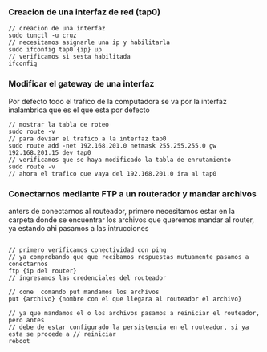 

### Creacion de una interfaz de red (tap0)

```
// creacion de una interfaz
sudo tunctl -u cruz
// necesitamos asignarle una ip y habilitarla
sudo ifconfig tap0 {ip} up
// verificamos si sesta habilitada
ifconfig

```


### Modificar el gateway de una interfaz

Por defecto todo el trafico de la computadora se va por la interfaz inalambrica que es el que esta por defecto


```
// mostrar la tabla de roteo
sudo route -v
// para deviar el trafico a la interfaz tap0
sudo route add -net 192.168.201.0 netmask 255.255.255.0 gw 192.168.201.15 dev tap0
// verificamos que se haya modificado la tabla de enrutamiento
sudo route -v
// ahora el trafico que vaya del 192.168.201.0 ira al tap0
```

### Conectarnos mediante FTP a un routerador y mandar archivos
anters de conectarnos al routeador, primero necesitamos estar en la carpeta donde se encuentrar los archivos que queremos mandar al router, ya estando ahi pasamos a las intrucciones
```

// primero verificamos conectividad con ping
// ya comprobando que que recibamos respuestas mutuamente pasamos a conectarnos
ftp {ip del router}
// ingresamos las credenciales del routeador

// cone  comando put mandamos los archivos
put {archivo} {nombre con el que llegara al routeador el archivo}

// ya que mandamos el o los archivos pasamos a reiniciar el routeador, pero antes
// debe de estar configurado la persistencia en el routeador, si ya esta se procede a // reiniciar
reboot

```